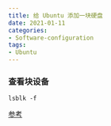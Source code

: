 ```yaml
---
title: 给 Ubuntu 添加一块硬盘
date: 2021-01-11
categories:
- Software-configuration
tags:
- Ubuntu
---
```




### 查看块设备

`lsblk -f`







[参考](https://blog.csdn.net/u010953609/article/details/104036767)